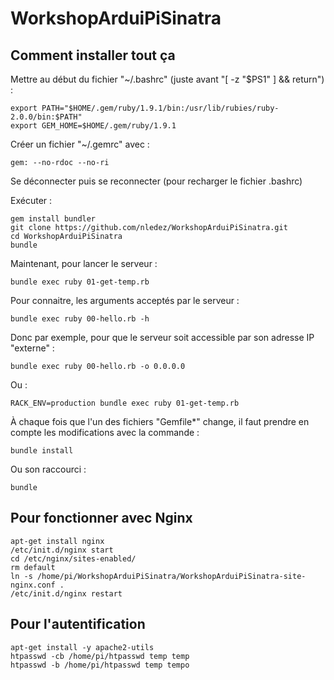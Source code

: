 WorkshopArduiPiSinatra
======================

Comment installer tout ça
-------------------------

Mettre au début du fichier "~/.bashrc" (juste avant "[ -z "$PS1" ] && return") :

    export PATH="$HOME/.gem/ruby/1.9.1/bin:/usr/lib/rubies/ruby-2.0.0/bin:$PATH"
    export GEM_HOME=$HOME/.gem/ruby/1.9.1

Créer un fichier "~/.gemrc" avec :

    gem: --no-rdoc --no-ri

Se déconnecter puis se reconnecter (pour recharger le fichier .bashrc)

Exécuter :

    gem install bundler
    git clone https://github.com/nledez/WorkshopArduiPiSinatra.git
    cd WorkshopArduiPiSinatra
    bundle

Maintenant, pour lancer le serveur :

    bundle exec ruby 01-get-temp.rb

Pour connaitre, les arguments acceptés par le serveur :

    bundle exec ruby 00-hello.rb -h

Donc par exemple, pour que le serveur soit accessible par son adresse IP "externe" :

    bundle exec ruby 00-hello.rb -o 0.0.0.0

Ou :

    RACK_ENV=production bundle exec ruby 01-get-temp.rb

À chaque fois que l'un des fichiers "Gemfile*" change, il faut prendre en compte les modifications avec la commande :

    bundle install
    
Ou son raccourci :

    bundle

Pour fonctionner avec Nginx
---------------------------

    apt-get install nginx
    /etc/init.d/nginx start
    cd /etc/nginx/sites-enabled/
    rm default
    ln -s /home/pi/WorkshopArduiPiSinatra/WorkshopArduiPiSinatra-site-nginx.conf .
    /etc/init.d/nginx restart

Pour l'autentification
----------------------

    apt-get install -y apache2-utils
    htpasswd -cb /home/pi/htpasswd temp temp
    htpasswd -b /home/pi/htpasswd temp tempo

